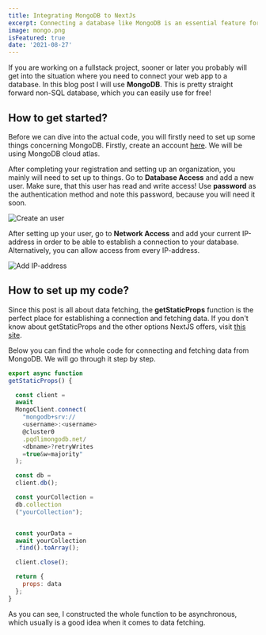```yaml
---
title: Integrating MongoDB to NextJs
excerpt: Connecting a database like MongoDB is an essential feature for many web apps. NextJS makes it pretty easy to do it!
image: mongo.png
isFeatured: true
date: '2021-08-27'
---
```

If you are working on a fullstack project, sooner or later you probably will get into the situation where you need to connect your web app to a database. In this blog post I will use **MongoDB**. This is pretty straight forward non-SQL database, which you can easily use for free!

## How to get started?
Before we can dive into the actual code, you will firstly need to set up some things concerning MongoDB. Firstly, create an account [here](https://www.mongodb.com/de-de/cloud/atlas). We will be using MongoDB cloud atlas.

After completing your registration and setting up an organization, you mainly will need to set up to things. Go to **Database Access** and add a new user. Make sure, that this user has read and write access! Use **password** as the authentication method and note this password, because you will need it soon. 

![Create an user](user.png)


After setting up your user, go to **Network Access** and add your current IP-address in order to be able to establish a connection to your database. Alternatively, you can allow access from every IP-address.

![Add IP-address](network.png)


## How to set up my code?
Since this post is all about data fetching, the **getStaticProps** function is the perfect place for establishing a connection and fetching data. If you don't know about getStaticProps and the other options NextJS offers, visit [this site](https://nextjs.org/docs/basic-features/data-fetching).

Below you can find the whole code for connecting and fetching data from MongoDB. We will go through it step by step.


```js
export async function 
getStaticProps() {

  const client = 
  await 
  MongoClient.connect(
    "mongodb+srv://
    <username>:<username>
    @cluster0
    .pqdlimongodb.net/
    <dbname>?retryWrites
    =true&w=majority"
  );

  const db = 
  client.db();

  const yourCollection = 
  db.collection
  ("yourCollection");


  const yourData = 
  await yourCollection
  .find().toArray();

  client.close();

  return {
    props: data
  };
}
```

As you can see, I constructed the whole function to be asynchronous, which usually is a good idea when it comes to data fetching.